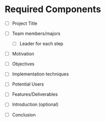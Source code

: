 # Required Components

- [ ] Project Title
- [ ] Team members/majors
    - [ ] Leader for each step
- [ ] Motivation
- [ ] Objectives
- [ ] Implementation techniques
- [ ] Potential Users
- [ ] Features/Deliverables 

- [ ] Introduction (optional)
- [ ] Conclusion


